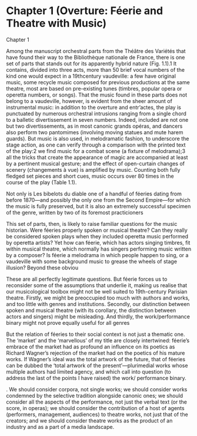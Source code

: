 # Chapter 1 (Overture: Féerie and Theatre with Music)

Chapter 1 

Among the manuscript orchestral parts from the Théâtre des Variétés that have found their way to the Bibliothèque nationale de France, there is one set of parts that stands out for its apparently hybrid nature (Fig. 1.1).1 It contains, divided into three acts, more than 50 brief vocal numbers of the kind one would expect in a 19thcentury vaudeville: a few have original music, some recycle music composed for previous productions at the same theatre, most are based on pre-existing tunes (timbres, popular opera or operetta numbers, or songs). That the music found in these parts does not belong to a vaudeville, however, is evident from the sheer amount of instrumental music: in addition to the overture and entr’actes, the play is punctuated by numerous orchestral intrusions ranging from a single chord to a balletic divertissement in seven numbers. Indeed, included are not one but two divertissements, as in most canonic grands opéras, and dancers also perform two pantomimes (involving moving statues and mute harem guards). But music is also used, in melodramatic fashion, to underscore the stage action, as one can verify through a comparison with the printed text of the play:2 we find music for a combat scene (a fixture of melodrama);3 all the tricks that create the appearance of magic are accompanied at least by a pertinent musical gesture; and the effect of open-curtain changes of scenery (changements à vue) is amplified by music. Counting both fully fledged set pieces and short cues, music occurs over 80 times in the course of the play (Table 1.1).

Not only is Les bibelots du diable one of a handful of féeries dating from before 1870—and possibly the only one from the Second Empire—for which the music is fully preserved, but it is also an extremely successful specimen of the genre, written by two of its foremost practicioners

This set of parts, then, is likely to raise familiar questions for the music historian. Were féeries properly spoken or musical theatre? Can they really be considered spoken plays when they included operetta music performed by operetta artists? Yet how can féerie, which has actors singing timbres, fit within musical theatre, which normally has singers performing music written by a composer? Is féerie a melodrama in which people happen to sing, or a vaudeville with some background music to grease the wheels of stage illusion? Beyond these obviou

These are all perfectly legitimate questions. But féerie forces us to reconsider some of the assumptions that underlie it, making us realise that our musicological toolbox might not be well suited to 19th-century Parisian theatre. Firstly, we might be preoccupied too much with authors and works, and too little with genres and institutions. Secondly, our distinction between spoken and musical theatre (with its corollary, the distinction between actors and singers) might be misleading. And thirdly, the work/performance binary might not prove equally useful for all genres

But the relation of féeries to their social context is not just a thematic one. The ‘market’ and the ‘marvellous’ of my title are closely intertwined: féerie’s embrace of the market had as profound an influence on its poetics as Richard Wagner’s rejection of the market had on the poetics of his mature works. If Wagner’s ideal was the total artwork of the future, that of féeries can be dubbed the ‘total artwork of the present’—plurimedial works whose multiple authors had limited agency, and which call into question (to address the last of the points I have raised) the work/ performance binary.

. We should consider corpora, not single works; we should consider works condemned by the selective tradition alongside canonic ones; we should consider all the aspects of the performance, not just the verbal text (or the score, in operas); we should consider the contribution of a host of agents (performers, management, audiences) to theatre works, not just that of the creators; and we should consider theatre works as the product of an industry and as a part of a media landscape.